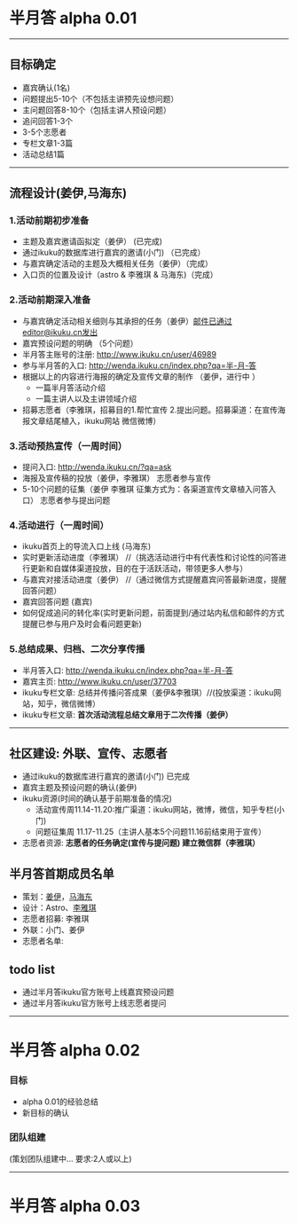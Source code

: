 # 半月答 alpha 0.01  

-----


## 目标确定      

* 嘉宾确认(1名)
* 问题提出5-10个（不包括主讲预先设想问题）  
* 主问题回答8-10个（包括主讲人预设问题）
* 追问回答1-3个
* 3-5个志愿者   
* 专栏文章1-3篇
* 活动总结1篇

----



## 流程设计(姜伊,马海东)

### 1.活动前期初步准备


* 主题及嘉宾邀请函拟定（姜伊） (已完成)
* 通过ikuku的数据库进行嘉宾的邀请(小门) （已完成）
* 与嘉宾确定活动的主题及大概相关任务（姜伊）（完成）  
* 入口页的位置及设计（astro & 李雅琪 & 马海东)（完成）  

### 2.活动前期深入准备

* 与嘉宾确定活动相关细则与其承担的任务（姜伊）邮件已通过editor@ikuku.cn发出  
* 嘉宾预设问题的明确 （5个问题）
* 半月答主账号的注册: http://www.ikuku.cn/user/46989  
* 参与半月答的入口:  http://wenda.ikuku.cn/index.php?qa=半-月-答
* 根据以上的内容进行海报的确定及宣传文章的制作 （姜伊，进行中 ） 
  * 一篇半月答活动介绍
  * 一篇主讲人以及主讲领域介绍
* 招募志愿者（李雅琪，招募目的1.帮忙宣传 2.提出问题。招募渠道：在宣传海报文章结尾植入，ikuku网站 微信微博）


### 3.活动预热宣传（一周时间） 

* 提问入口: http://wenda.ikuku.cn/?qa=ask  
* 海报及宣传稿的投放（姜伊，李雅琪） 志愿者参与宣传
* 5-10个问题的征集（姜伊 李雅琪 征集方式为：各渠道宣传文章植入问答入口）  志愿者参与提出问题  


### 4.活动进行（一周时间）

* ikuku首页上的导流入口上线 (马海东)
* 实时更新活动进度（李雅琪） //（挑选活动进行中有代表性和讨论性的问答进行更新和自媒体渠道投放，目的在于活跃活动，带领更多人参与）
* 与嘉宾对接活动进度（姜伊） //（通过微信方式提醒嘉宾问答最新进度，提醒回答问题）  
* 嘉宾回答问题 (嘉宾) 
* 如何促成追问的转化率(实时更新问题，前面提到/通过站内私信和邮件的方式提醒已参与用户及时会看问题更新)


### 5.总结成果、归档、二次分享传播


* 半月答入口: http://wenda.ikuku.cn/index.php?qa=半-月-答  
* 嘉宾主页: http://www.ikuku.cn/user/37703  
* ikuku专栏文章: 总结并传播问答成果（姜伊&李雅琪）//(投放渠道：ikuku网站，知乎，微信微博）
* ikuku专栏文章: **首次活动流程总结文章用于二次传播（姜伊）**


-----



## 社区建设: 外联、宣传、志愿者

* 通过ikuku的数据库进行嘉宾的邀请(小门) 已完成  
* 嘉宾主题及预设问题的确认(姜伊)
* ikuku资源(时间的确认基于前期准备的情况)  
  * 活动宣传周11.14-11.20:推广渠道：ikuku网站，微博，微信，知乎专栏(小门)
  * 问题征集周 11.17-11.25（主讲人基本5个问题11.16前结束用于宣传） 
* 志愿者资源: **志愿者的任务确定(宣传与提问题) 建立微信群（李雅琪）**
 

## 半月答首期成员名单

* 策划：[姜伊](http://www.ikuku.cn/user/42132)，[马海东](http://www.ikuku.cn/user/1510)  
* 设计：Astro、[李雅琪](http://www.ikuku.cn/user/44401)  
* 志愿者招募: 李雅琪  
* 外联：小门、姜伊  
* 志愿者名单: 

## todo list  

* 通过半月答ikuku官方账号上线嘉宾预设问题  
* 通过半月答ikuku官方账号上线志愿者提问  
 

-----


# 半月答 alpha 0.02  


### 目标  

* alpha 0.01的经验总结   
* 新目标的确认  

### 团队组建   

(策划团队组建中... 要求:2人或以上)

-----


# 半月答 alpha 0.03  


